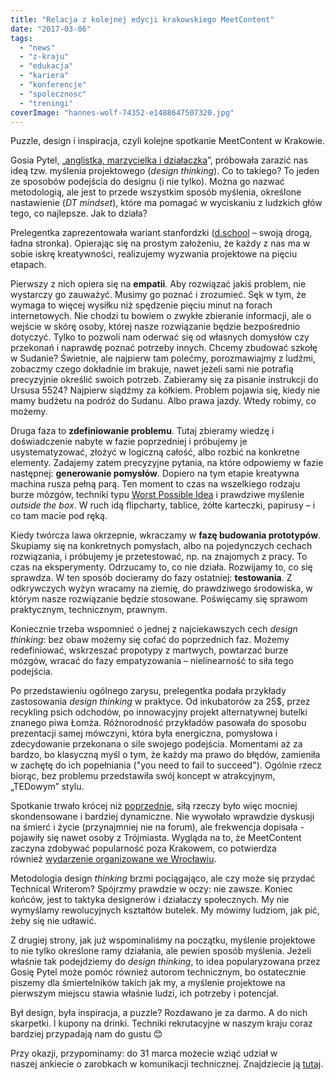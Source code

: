 ```yaml
---
title: "Relacja z kolejnej edycji krakowskiego MeetContent"
date: "2017-03-06"
tags:
  - "news"
  - "z-kraju"
  - "edukacja"
  - "kariera"
  - "konferencje"
  - "spolecznosc"
  - "treningi"
coverImage: "hannes-wolf-74352-e1488647507320.jpg"
---
```


Puzzle, design i inspiracja, czyli kolejne spotkanie MeetContent w Krakowie.

Gosia Pytel,
„[anglistka, marzycielka i działaczka](http://womenintechnology.pl/2016/08/zainspiruj-sie-4-wywiad-z-ekspertem-z-dziedziny-design-thinking-gosia-pytel/)”,
próbowała zarazić nas ideą tzw. myślenia projektowego (_design thinking_). Co to
takiego? To jeden ze sposobów podejścia do designu (i nie tylko). Można go
nazwać metodologią, ale jest to przede wszystkim sposób myślenia, określone
nastawienie (_DT mindset_), które ma pomagać w wyciskaniu z ludzkich głów tego,
co najlepsze. Jak to działa?

Prelegentka zaprezentowała wariant stanfordzki
([d.school](https://dschool.stanford.edu/) – swoją drogą, ładna stronka).
Opierając się na prostym założeniu, że każdy z nas ma w sobie iskrę
kreatywności, realizujemy wyzwania projektowe na pięciu etapach.

Pierwszy z nich opiera się na **empatii**. Aby rozwiązać jakiś problem, nie
wystarczy go zauważyć. Musimy go poznać i zrozumieć. Sęk w tym, że wymaga to
więcej wysiłku niż spędzenie pięciu minut na forach internetowych. Nie chodzi tu
bowiem o zwykłe zbieranie informacji, ale o wejście w skórę osoby, której nasze
rozwiązanie będzie bezpośrednio dotyczyć. Tylko to pozwoli nam oderwać się od
własnych domysłów czy przekonań i naprawdę poznać potrzeby innych. Chcemy
zbudować szkołę w Sudanie? Świetnie, ale najpierw tam polećmy, porozmawiajmy z
ludźmi, zobaczmy czego dokładnie im brakuje, nawet jeżeli sami nie potrafią
precyzyjnie określić swoich potrzeb. Zabieramy się za pisanie instrukcji do
Ursusa 5524? Najpierw siądźmy za kółkiem. Problem pojawia się, kiedy nie mamy
budżetu na podróż do Sudanu. Albo prawa jazdy. Wtedy robimy, co możemy.

Druga faza to **zdefiniowanie problemu**. Tutaj zbieramy wiedzę i doświadczenie
nabyte w fazie poprzedniej i próbujemy je usystematyzować, złożyć w logiczną
całość, albo rozbić na konkretne elementy. Zadajemy zatem precyzyjne pytania, na
które odpowiemy w fazie następnej: **generowanie pomysłów**. Dopiero na tym
etapie kreatywna machina rusza pełną parą. Ten moment to czas na wszelkiego
rodzaju burze mózgów, techniki typu
[Worst Possible Idea](https://www.interaction-design.org/literature/article/learn-how-to-use-the-best-ideation-methods-worst-possible-idea)
i prawdziwe myślenie _outside the box_. W ruch idą flipcharty, tablice, żółte
karteczki, papirusy – i co tam macie pod ręką.

Kiedy twórcza lawa okrzepnie, wkraczamy w **fazę budowania prototypów**.
Skupiamy się na konkretnych pomysłach, albo na pojedynczych cechach rozwiązania,
i próbujemy je przetestować, np. na znajomych z pracy. To czas na eksperymenty.
Odrzucamy to, co nie działa. Rozwijamy to, co się sprawdza. W ten sposób
docieramy do fazy ostatniej: **testowania**. Z odkrywczych wyżyn wracamy na
ziemię, do prawdziwego środowiska, w którym nasze rozwiązanie będzie stosowane.
Poświęcamy się sprawom praktycznym, technicznym, prawnym.

Koniecznie trzeba wspomnieć o jednej z najciekawszych cech _design thinking_:
bez obaw możemy się cofać do poprzednich faz. Możemy redefiniować, wskrzeszać
propotypy z martwych, powtarzać burze mózgów, wracać do fazy empatyzowania –
nielinearność to siła tego podejścia.

Po przedstawieniu ogólnego zarysu, prelegentka podała przykłady zastosowania
_design thinking_ w praktyce. Od inkubatorów za 25$, przez recykling psich
odchodów, po innowacyjny projekt alternatywnej butelki znanego piwa Łomża.
Różnorodność przykładów pasowała do sposobu prezentacji samej mówczyni, która
była energiczna, pomysłowa i zdecydowanie przekonana o sile swojego podejścia.
Momentami aż za bardzo, bo klasyczną myśl o tym, że każdy ma prawo do
błędów, zamieniła w zachętę do ich popełniania ("you need to fail to succeed").
Ogólnie rzecz biorąc, bez problemu przedstawiła swój koncept w atrakcyjnym,
„TEDowym” stylu.

Spotkanie trwało krócej
niż [poprzednie](http://techwriter.pl/soap-meetcontent-po-raz-drugi-relacja/), siłą
rzeczy było więc mocniej skondensowane i bardziej dynamiczne. Nie wywołało
wprawdzie dyskusji na śmierć i życie (przynajmniej nie na forum), ale frekwencja
dopisała - pojawiły się nawet osoby z Trójmiasta. Wygląda na to, że MeetContent
zaczyna zdobywać popularność poza Krakowem, co potwierdza
również [wydarzenie organizowane we Wrocławiu](http://techwriter.pl/soap-meetcontent-czas-na-wroclaw/).

Metodologia design _thinking_ brzmi pociągająco, ale czy może się przydać
Technical Writerom? Spójrzmy prawdzie w oczy: nie zawsze. Koniec końców, jest to
taktyka designerów i działaczy społecznych. My nie wymyślamy rewolucyjnych
kształtów butelek. My mówimy ludziom, jak pić, żeby się nie udławić.

Z drugiej strony, jak już wspominaliśmy na początku, myślenie projektowe to nie
tylko określone ramy działania, ale pewien sposób myślenia. Jeżeli właśnie tak
podejdziemy do *design thinking*, to idea popularyzowana przez Gosię Pytel może
pomóc również autorom technicznym, bo ostatecznie piszemy dla śmiertelników
takich jak my, a myślenie projektowe na pierwszym miejscu stawia właśnie ludzi,
ich potrzeby i potencjał.

Był design, była inspiracja, a puzzle? Rozdawano je za darmo. A do nich
skarpetki. I kupony na drinki. Techniki rekrutacyjne w naszym kraju coraz
bardziej przypadają nam do gustu 😊

Przy okazji, przypominamy: do 31 marca możecie wziąć udział w naszej ankiecie o
zarobkach w komunikacji technicznej. Znajdziecie ją
[tutaj](https://goo.gl/forms/OkRGlCtG82lV52wT2).
